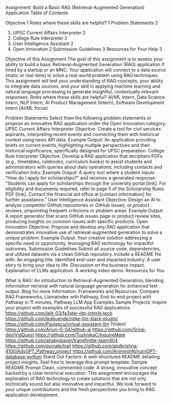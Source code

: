 Assignment: Build a Basic RAG (Retrieval-Augmented Generation) Application
Table of Contents

Objective	1
Roles where these skills are helpful?	1
Problem Statements	2
1. UPSC Current Affairs Interpreter	2
2. College Rule Interpreter	2
3. User Intelligence Assistant	2
4. Open Innovation	2
Submission Guidelines	3
Resources for Your Help	3

Objective of this Assignment
The goal of this assignment is to assess your ability to build a basic Retrieval-Augmented Generation (RAG) application if hired by a startup or an MNC. Your application will connect to a data source (static or real-time) to solve a real-world problem using RAG techniques. This assignment will test your understanding of RAG concepts, your ability to integrate data sources, and your skill in applying machine learning and natural language processing to generate insightful, contextually relevant responses.
Roles where these skills are helpful?
AI/ML Intern, Data Science Intern, NLP Intern, AI Product Management (Intern), Software Development Intern (AI/ML focus)

Problem Statements
Select from the following problem statements or propose an innovative RAG application under the Open Innovation category:
UPSC Current Affairs Interpreter
Objective: Create a tool for civil services aspirants, interpreting recent events and connecting them with historical context using news API data.
Example Output: An application providing briefs on current events, highlighting multiple perspectives and their historical significance, specifically designed for UPSC preparation.
College Rule Interpreter
Objective: Develop a RAG application that deciphers PDFs (e.g., timetables, rulebooks, curriculum books) to assist students and administrators with queries about daily operations, including contacts and verification links.
Example Output: A query tool where a student inputs "How do I apply for scholarships?" and receives a generated response: "Students can apply for scholarships through the university portal [link]. For eligibility and documents required, refer to page 5 of the Scholarship Rules PDF [link]. Contact the financial aid office at [contact information] for further assistance."
User Intelligence Assistant
Objective: Design an AI to analyze competitor GitHub repositories or GitHub issues, or product reviews, pinpointing frequent criticisms or problem areas.
Example Output: A report generator that scans GitHub issues page or product review sites, producing insights on common issues with specific products.
Open Innovation
Objective: Propose and develop any RAG application that demonstrates innovative use of retrieval-augmented generation to solve a unique problem.
Example Output: Your creative solution addressing a specific need or opportunity, leveraging RAG technology for impactful outcomes.
Submission Guidelines
Submit all source code, dependencies, and utilized datasets via a clean GitHub repository.
Include a README file with:
An engaging title.
Identified end-user and impacted industry.
A user story to bring your idea to life.
Discussion on the business impact.
Explanation of LLMs application.
A working video demo.
Resources for You

What is RAG: An introduction to Retrieval-Augmented Generation, blending information retrieval with natural language generation for enhanced text output. Blog for more information.
Frameworks and Resources: Compare RAG Frameworks, LlamaIndex with Pathway, End-to-end project with Pathway in 11 minutes, Pathway LLM App Examples
Sample Projects: Inspire your project with examples of successful RAG applications.
https://github.com/lalit-03/fa3ster-iitp-interiit-tech
https://github.com/leabuende/mike-llm-slack-plugin/
https://github.com/Paulescu/virtual-assistant-llm (Video)
https://github.com/Arjun-G-04/github-ai
https://github.com/Sriraj-dev/VidQuest
https://github.com/TushnikaC/InquireMate
https://github.com/atiabjobayer/transfinitte-team404
https://github.com/purrate/trail
https://github.com/atulkrishna-4100/AdsGPT_Pathway_project
https://github.com/AnimeshN/nutriGPT-database-python
Stand Out Factors:
A well-structured README detailing project insights.
Feel free to leverage this prompt template: Sample README Prompt
Clean, commented code.
A strong, innovative concept backed by a clear technical execution.
This assignment encourages the exploration of RAG technology to create solutions that are not only technically sound but also innovative and impactful. We look forward to your unique contributions and the fresh perspectives you bring to RAG application development.

